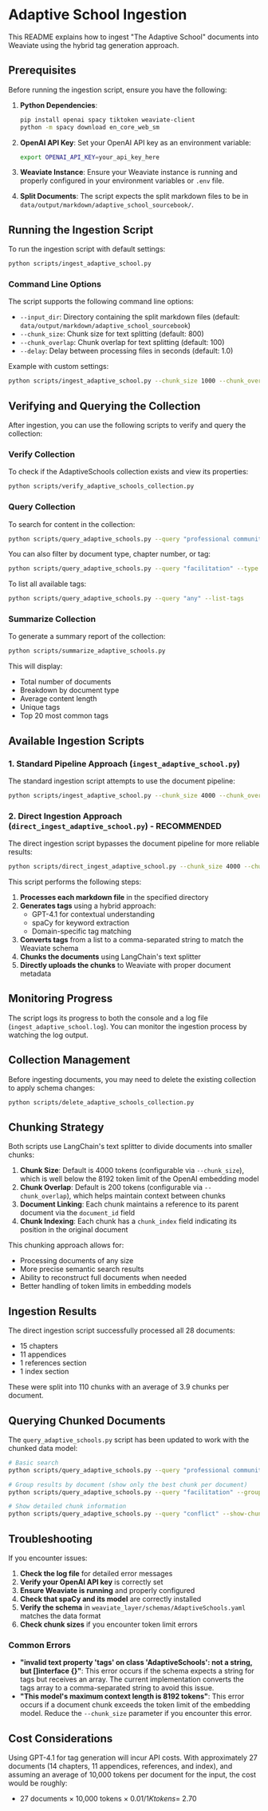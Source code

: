 # Adaptive School Ingestion

This README explains how to ingest "The Adaptive School" documents into Weaviate using the hybrid tag generation approach.

## Prerequisites

Before running the ingestion script, ensure you have the following:

1. **Python Dependencies**:
   ```bash
   pip install openai spacy tiktoken weaviate-client
   python -m spacy download en_core_web_sm
   ```

2. **OpenAI API Key**:
   Set your OpenAI API key as an environment variable:
   ```bash
   export OPENAI_API_KEY=your_api_key_here
   ```

3. **Weaviate Instance**:
   Ensure your Weaviate instance is running and properly configured in your environment variables or `.env` file.

4. **Split Documents**:
   The script expects the split markdown files to be in `data/output/markdown/adaptive_school_sourcebook/`.

## Running the Ingestion Script

To run the ingestion script with default settings:

```bash
python scripts/ingest_adaptive_school.py
```

### Command Line Options

The script supports the following command line options:

- `--input_dir`: Directory containing the split markdown files (default: `data/output/markdown/adaptive_school_sourcebook`)
- `--chunk_size`: Chunk size for text splitting (default: 800)
- `--chunk_overlap`: Chunk overlap for text splitting (default: 100)
- `--delay`: Delay between processing files in seconds (default: 1.0)

Example with custom settings:

```bash
python scripts/ingest_adaptive_school.py --chunk_size 1000 --chunk_overlap 200 --delay 2.0
```

## Verifying and Querying the Collection

After ingestion, you can use the following scripts to verify and query the collection:

### Verify Collection

To check if the AdaptiveSchools collection exists and view its properties:

```bash
python scripts/verify_adaptive_schools_collection.py
```

### Query Collection

To search for content in the collection:

```bash
python scripts/query_adaptive_schools.py --query "professional community" --limit 5
```

You can also filter by document type, chapter number, or tag:

```bash
python scripts/query_adaptive_schools.py --query "facilitation" --type chapter --chapter 8
```

To list all available tags:

```bash
python scripts/query_adaptive_schools.py --query "any" --list-tags
```

### Summarize Collection

To generate a summary report of the collection:

```bash
python scripts/summarize_adaptive_schools.py
```

This will display:
- Total number of documents
- Breakdown by document type
- Average content length
- Unique tags
- Top 20 most common tags

## Available Ingestion Scripts

### 1. Standard Pipeline Approach (`ingest_adaptive_school.py`)

The standard ingestion script attempts to use the document pipeline:

```bash
python scripts/ingest_adaptive_school.py --chunk_size 4000 --chunk_overlap 200
```

### 2. Direct Ingestion Approach (`direct_ingest_adaptive_school.py`) - RECOMMENDED

The direct ingestion script bypasses the document pipeline for more reliable results:

```bash
python scripts/direct_ingest_adaptive_school.py --chunk_size 4000 --chunk_overlap 200
```

This script performs the following steps:

1. **Processes each markdown file** in the specified directory
2. **Generates tags** using a hybrid approach:
   - GPT-4.1 for contextual understanding
   - spaCy for keyword extraction
   - Domain-specific tag matching
3. **Converts tags** from a list to a comma-separated string to match the Weaviate schema
4. **Chunks the documents** using LangChain's text splitter
5. **Directly uploads the chunks** to Weaviate with proper document metadata

## Monitoring Progress

The script logs its progress to both the console and a log file (`ingest_adaptive_school.log`). You can monitor the ingestion process by watching the log output.

## Collection Management

Before ingesting documents, you may need to delete the existing collection to apply schema changes:

```bash
python scripts/delete_adaptive_schools_collection.py
```

## Chunking Strategy

Both scripts use LangChain's text splitter to divide documents into smaller chunks:

1. **Chunk Size**: Default is 4000 tokens (configurable via `--chunk_size`), which is well below the 8192 token limit of the OpenAI embedding model
2. **Chunk Overlap**: Default is 200 tokens (configurable via `--chunk_overlap`), which helps maintain context between chunks
3. **Document Linking**: Each chunk maintains a reference to its parent document via the `document_id` field
4. **Chunk Indexing**: Each chunk has a `chunk_index` field indicating its position in the original document

This chunking approach allows for:
- Processing documents of any size
- More precise semantic search results
- Ability to reconstruct full documents when needed
- Better handling of token limits in embedding models

## Ingestion Results

The direct ingestion script successfully processed all 28 documents:
- 15 chapters
- 11 appendices
- 1 references section
- 1 index section

These were split into 110 chunks with an average of 3.9 chunks per document.

## Querying Chunked Documents

The `query_adaptive_schools.py` script has been updated to work with the chunked data model:

```bash
# Basic search
python scripts/query_adaptive_schools.py --query "professional community"

# Group results by document (show only the best chunk per document)
python scripts/query_adaptive_schools.py --query "facilitation" --group

# Show detailed chunk information
python scripts/query_adaptive_schools.py --query "conflict" --show-chunks
```

## Troubleshooting

If you encounter issues:

1. **Check the log file** for detailed error messages
2. **Verify your OpenAI API key** is correctly set
3. **Ensure Weaviate is running** and properly configured
4. **Check that spaCy and its model** are correctly installed
5. **Verify the schema** in `weaviate_layer/schemas/AdaptiveSchools.yaml` matches the data format
6. **Check chunk sizes** if you encounter token limit errors

### Common Errors

- **"invalid text property 'tags' on class 'AdaptiveSchools': not a string, but []interface {}"**: This error occurs if the schema expects a string for tags but receives an array. The current implementation converts the tags array to a comma-separated string to avoid this issue.
- **"This model's maximum context length is 8192 tokens"**: This error occurs if a document chunk exceeds the token limit of the embedding model. Reduce the `--chunk_size` parameter if you encounter this error.

## Cost Considerations

Using GPT-4.1 for tag generation will incur API costs. With approximately 27 documents (14 chapters, 11 appendices, references, and index), and assuming an average of 10,000 tokens per document for the input, the cost would be roughly:

- 27 documents × 10,000 tokens × $0.01/1K tokens = ~$2.70
